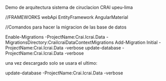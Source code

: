 Demo de arquitectura sistema de ciruclacion CRAI upeu-lima

//FRAMEWORKS
webApi
EntityFramework
AngularMaterial

//Comandos para hacer la migracion de las base de datos

Enable-Migrations -ProjectName:Crai.Icrai.Data -MigrationsDirectory:CraiIcraiDataContextMigrations
Add-Migration Initial -ProjectName:Crai.Icrai.Data -verbose
update-database -ProjectName:Crai.Icrai.Data -verbose

una vez descargado solo se usara el ultimo:

update-database -ProjectName:Crai.Icrai.Data -verbose
